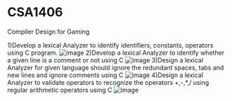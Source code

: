 # CSA1406
Compiler Design for Gaming

1)Develop a lexical Analyzer to identify identifiers, constants, operators using C program.
![image](https://github.com/vyshnaviK18/CSA1406/assets/113926615/27116ec2-7ccf-4706-9230-05e45ef8ae0e)
2)Develop a lexical Analyzer to identify whether a given line is a comment or not using C
![image](https://github.com/vyshnaviK18/CSA1406/assets/113926615/e23cac69-1641-4d17-bd05-2a04640b01e3)
3)Design a lexical Analyzer for given language should ignore the redundant spaces, tabs and new lines and ignore comments using C
![image](https://github.com/vyshnaviK18/CSA1406/assets/113926615/a828569f-0688-42b6-86a7-79d5213a9c51)
4)Design a lexical Analyzer to validate operators to recognize the operators +,-,*,/ using regular arithmetic operators using C
![image](https://github.com/vyshnaviK18/CSA1406/assets/113926615/41a7ff61-7c0e-4d40-93c8-9e05084f5ef3)
